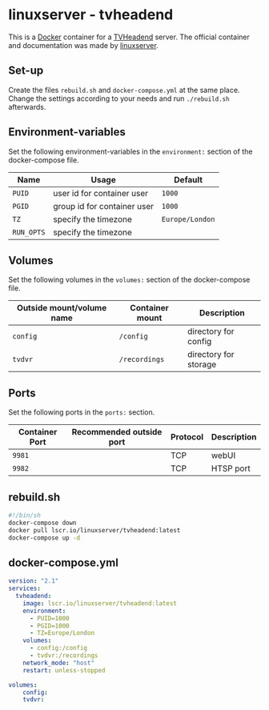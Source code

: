 # linuxserver - tvheadend

This is a [Docker](/wiki/docker.md) container for a [TVHeadend](../tvheadend.md)
server.
The official container and documentation was made by
[linuxserver](https://hub.docker.com/r/linuxserver/tvheadend).

## Set-up

Create the files `rebuild.sh` and `docker-compose.yml` at the same place.
Change the settings according to your needs and run `./rebuild.sh` afterwards.

## Environment-variables

Set the following environment-variables in the `environment:` section of the
docker-compose file.

| Name                  | Usage                       | Default                 |
| --------------------- | --------------------------- | ----------------------- |
| `PUID`                | user id for container user  | `1000`                  |
| `PGID`                | group id for container user | `1000`                  |
| `TZ`                  | specify the timezone        | `Europe/London`         |
| `RUN_OPTS`          | specify the timezone          | ` `                     |

## Volumes

Set the following volumes in the `volumes:` section of the docker-compose file.

| Outside mount/volume name | Container mount | Description                       |
| ------------------------- | --------------- | --------------------------------- |
| `config`                  | `/config`       | directory for config              |
| `tvdvr`                   | `/recordings`   | directory for storage             |

## Ports

Set the following ports in the `ports:` section.

| Container Port | Recommended outside port | Protocol | Description  |
| -------------- | ------------------------ | -------- | ------------ |
| `9981`         | ` `                      | TCP      | webUI        |
| `9982`         | ` `                      | TCP      | HTSP port    |

## rebuild.sh

```sh
#!/bin/sh
docker-compose down
docker pull lscr.io/linuxserver/tvheadend:latest
docker-compose up -d
```

## docker-compose.yml

```yml
version: "2.1"
services:
  tvheadend:
    image: lscr.io/linuxserver/tvheadend:latest
    environment:
      - PUID=1000
      - PGID=1000
      - TZ=Europe/London
    volumes:
      - config:/config
      - tvdvr:/recordings
    network_mode: "host"
    restart: unless-stopped

volumes:
    config:
    tvdvr:
```
